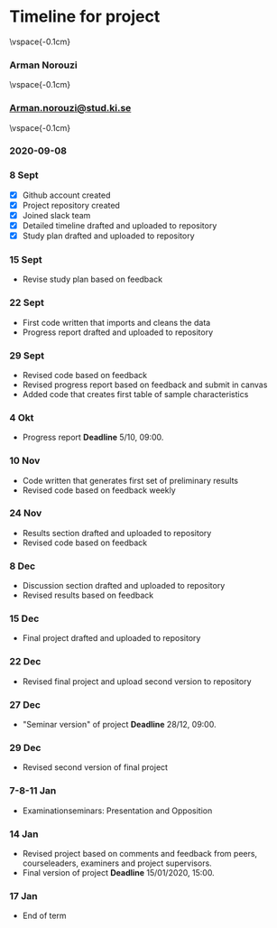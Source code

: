 # Timeline for project
\vspace{-0.1cm}
### Arman Norouzi
\vspace{-0.1cm}
### Arman.norouzi@stud.ki.se
\vspace{-0.1cm}
### 2020-09-08

### 8 Sept
- [x] Github account created                                     
- [x] Project repository created  
- [x] Joined slack team  
- [x] Detailed timeline drafted and uploaded to repository  
- [x] Study plan drafted and uploaded to repository  

### 15 Sept
- Revise study plan based on feedback 

### 22 Sept
- First code written that imports and cleans the data  
- Progress report drafted and uploaded to repository

### 29 Sept
- Revised code based on feedback
- Revised progress report based on feedback and submit in canvas
- Added code that creates first table of sample characteristics

### 4 Okt
- Progress report **Deadline** 5/10, 09:00.

### 10 Nov
- Code written that generates first set of preliminary results
- Revised code based on feedback weekly

### 24 Nov
- Results section drafted and uploaded to repository
- Revised code based on feedback

### 8 Dec		
- Discussion section drafted and uploaded to repository
- Revised results based on feedback

### 15 Dec
- Final project drafted and uploaded to repository

### 22 Dec
- Revised final project and upload second version to repository

### 27 Dec
- "Seminar version" of project **Deadline** 28/12, 09:00.

### 29 Dec
- Revised second version of final project

### 7-8-11 Jan
- Examinationseminars: Presentation and Opposition

### 14 Jan
- Revised project based on comments and feedback from peers, courseleaders, examiners and project supervisors.
- Final version of project **Deadline** 15/01/2020, 15:00.

### 17 Jan
- End of term
